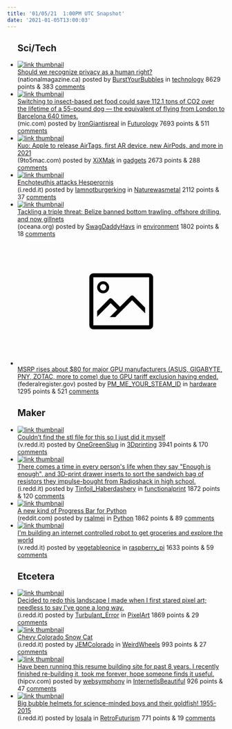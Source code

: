 ```yaml
---
title: '01/05/21  1:00PM UTC Snapshot'
date: '2021-01-05T13:00:03'
---
```

<ul>
<h2>Sci/Tech</h2>

<li><a href='http://nationalmagazine.ca/en-ca/articles/law/in-depth/2020/should-we-recognize-privacy-as-a-human-right'><img src='https://b.thumbs.redditmedia.com/hQV3WCHVyKhC4fMlVLgdtqc4wjo7xqV4Aaj0xDqAunU.jpg' alt='link thumbnail'></a><div><div class='linkTitle'><a href='http://nationalmagazine.ca/en-ca/articles/law/in-depth/2020/should-we-recognize-privacy-as-a-human-right'>Should we recognize privacy as a human right?</a></div>(nationalmagazine.ca) posted by <a href='https://www.reddit.com/user/BurstYourBubbles'>BurstYourBubbles</a> in <a href='https://www.reddit.com/r/technology'>technology</a> 8629 points & 383 <a href='https://www.reddit.com/r/technology/comments/kqsvwt/should_we_recognize_privacy_as_a_human_right/'>comments</a></div></li>

<li><a href='https://www.mic.com/p/could-feeding-your-dog-bugs-save-the-planet-53890000'><img src='https://b.thumbs.redditmedia.com/mIGyVqkaaXr9_tJR_a8hsKt6mzJB7ukdeH8N4M1mX1c.jpg' alt='link thumbnail'></a><div><div class='linkTitle'><a href='https://www.mic.com/p/could-feeding-your-dog-bugs-save-the-planet-53890000'>Switching to insect-based pet food could save 112.1 tons of CO2 over the lifetime of a 55-pound dog — the equivalent of flying from London to Barcelona 640 times.</a></div>(mic.com) posted by <a href='https://www.reddit.com/user/IronGiantisreal'>IronGiantisreal</a> in <a href='https://www.reddit.com/r/Futurology'>Futurology</a> 7693 points & 511 <a href='https://www.reddit.com/r/Futurology/comments/kqk21g/switching_to_insectbased_pet_food_could_save_1121/'>comments</a></div></li>

<li><a href='https://9to5mac.com/2021/01/04/kuo-airtags-airpods-2021/'><img src='https://b.thumbs.redditmedia.com/E3vIKaMkAEIVNFIlkQXzWnGj8mos6_c96EFcQFV6Nec.jpg' alt='link thumbnail'></a><div><div class='linkTitle'><a href='https://9to5mac.com/2021/01/04/kuo-airtags-airpods-2021/'>Kuo: Apple to release AirTags, first AR device, new AirPods, and more in 2021</a></div>(9to5mac.com) posted by <a href='https://www.reddit.com/user/XiXMak'>XiXMak</a> in <a href='https://www.reddit.com/r/gadgets'>gadgets</a> 2673 points & 288 <a href='https://www.reddit.com/r/gadgets/comments/kqckb3/kuo_apple_to_release_airtags_first_ar_device_new/'>comments</a></div></li>

<li><a href='https://i.redd.it/vaymb3mdsc961.jpg'><img src='https://b.thumbs.redditmedia.com/uEg2XTvOdxrNIVPpzTGhCyp9DiAvGL17uPRnSC3ocSE.jpg' alt='link thumbnail'></a><div><div class='linkTitle'><a href='https://i.redd.it/vaymb3mdsc961.jpg'>Enchoteuthis attacks Hesperornis</a></div>(i.redd.it) posted by <a href='https://www.reddit.com/user/Iamnotburgerking'>Iamnotburgerking</a> in <a href='https://www.reddit.com/r/Naturewasmetal'>Naturewasmetal</a> 2112 points & 37 <a href='https://www.reddit.com/r/Naturewasmetal/comments/kqdq0z/enchoteuthis_attacks_hesperornis/'>comments</a></div></li>

<li><a href='https://oceana.org/blog/tackling-triple-threat-belize-banned-bottom-trawling-offshore-drilling-and-now-gillnets?utm_campaign=enews&amp;utm_content=202012enewsUS&amp;utm_source=en&amp;utm_medium=email'><img src='https://a.thumbs.redditmedia.com/Z0EsuYUyww90bS50tYPArq9yCtMbThzrafgwhiYuYT4.jpg' alt='link thumbnail'></a><div><div class='linkTitle'><a href='https://oceana.org/blog/tackling-triple-threat-belize-banned-bottom-trawling-offshore-drilling-and-now-gillnets?utm_campaign=enews&amp;utm_content=202012enewsUS&amp;utm_source=en&amp;utm_medium=email'>Tackling a triple threat: Belize banned bottom trawling, offshore drilling, and now gillnets</a></div>(oceana.org) posted by <a href='https://www.reddit.com/user/SwagDaddyHavs'>SwagDaddyHavs</a> in <a href='https://www.reddit.com/r/environment'>environment</a> 1802 points & 18 <a href='https://www.reddit.com/r/environment/comments/kqiqky/tackling_a_triple_threat_belize_banned_bottom/'>comments</a></div></li>

<li><a href='https://www.federalregister.gov/documents/2019/09/20/2019-20442/notice-of-product-exclusions-amendment-to-the-exclusion-process-and-technical-amendments-chinas-acts'><svg version='1.1' viewBox='-34 -14 104 64' preserveAspectRatio='xMidYMid meet' xmlns='http://www.w3.org/2000/svg' xmlns:xlink='http://www.w3.org/1999/xlink'>
    <title>link thumbnail</title>
    <path d='M32,4H4A2,2,0,0,0,2,6V30a2,2,0,0,0,2,2H32a2,2,0,0,0,2-2V6A2,2,0,0,0,32,4ZM4,30V6H32V30Z'></path>
    <path d='M8.92,14a3,3,0,1,0-3-3A3,3,0,0,0,8.92,14Zm0-4.6A1.6,1.6,0,1,1,7.33,11,1.6,1.6,0,0,1,8.92,9.41Z'></path>
    <path d='M22.78,15.37l-5.4,5.4-4-4a1,1,0,0,0-1.41,0L5.92,22.9v2.83l6.79-6.79L16,22.18l-3.75,3.75H15l8.45-8.45L30,24V21.18l-5.81-5.81A1,1,0,0,0,22.78,15.37Z'></path>
    </svg></a><div><div class='linkTitle'><a href='https://www.federalregister.gov/documents/2019/09/20/2019-20442/notice-of-product-exclusions-amendment-to-the-exclusion-process-and-technical-amendments-chinas-acts'>MSRP rises about $80 for major GPU manufacturers (ASUS, GIGABYTE, PNY, ZOTAC, more to come) due to GPU tariff exclusion having ended.</a></div>(federalregister.gov) posted by <a href='https://www.reddit.com/user/PM_ME_YOUR_STEAM_ID'>PM_ME_YOUR_STEAM_ID</a> in <a href='https://www.reddit.com/r/hardware'>hardware</a> 1295 points & 521 <a href='https://www.reddit.com/r/hardware/comments/kql2q3/msrp_rises_about_80_for_major_gpu_manufacturers/'>comments</a></div></li>

<h2>Maker</h2>

<li><a href='https://v.redd.it/kd0n7yn07e961'><img src='https://a.thumbs.redditmedia.com/NRrP4naBLqn7HUuU6SBmdkoHYy211KeE91Ig32d4JO8.jpg' alt='link thumbnail'></a><div><div class='linkTitle'><a href='https://v.redd.it/kd0n7yn07e961'>Couldn’t find the stl file for this so I just did it myself</a></div>(v.redd.it) posted by <a href='https://www.reddit.com/user/OneGreenSlug'>OneGreenSlug</a> in <a href='https://www.reddit.com/r/3Dprinting'>3Dprinting</a> 3941 points & 170 <a href='https://www.reddit.com/r/3Dprinting/comments/kqjtk3/couldnt_find_the_stl_file_for_this_so_i_just_did/'>comments</a></div></li>

<li><a href='https://i.redd.it/o9p9daa3dd961.jpg'><img src='https://b.thumbs.redditmedia.com/6BDat6g7BRvh2_QcjkToExpUK1Cb6VvVzqUh1RFZfeI.jpg' alt='link thumbnail'></a><div><div class='linkTitle'><a href='https://i.redd.it/o9p9daa3dd961.jpg'>There comes a time in every person's life when they say "Enough is enough", and 3D-print drawer inserts to sort the sandwich bag of resistors they impulse-bought from Radioshack in high school.</a></div>(i.redd.it) posted by <a href='https://www.reddit.com/user/Tinfoil_Haberdashery'>Tinfoil_Haberdashery</a> in <a href='https://www.reddit.com/r/functionalprint'>functionalprint</a> 1872 points & 120 <a href='https://www.reddit.com/r/functionalprint/comments/kqg6sp/there_comes_a_time_in_every_persons_life_when/'>comments</a></div></li>

<li><a href='https://www.reddit.com/r/Python/comments/kqbo85/a_new_kind_of_progress_bar_for_python/'><img src='https://b.thumbs.redditmedia.com/NnVa361P1eXcWLa70_CY5gGxFCiQQqyLpzCfbZsIjSU.jpg' alt='link thumbnail'></a><div><div class='linkTitle'><a href='https://www.reddit.com/r/Python/comments/kqbo85/a_new_kind_of_progress_bar_for_python/'>A new kind of Progress Bar for Python</a></div>(reddit.com) posted by <a href='https://www.reddit.com/user/rsalmei'>rsalmei</a> in <a href='https://www.reddit.com/r/Python'>Python</a> 1862 points & 89 <a href='https://www.reddit.com/r/Python/comments/kqbo85/a_new_kind_of_progress_bar_for_python/'>comments</a></div></li>

<li><a href='https://v.redd.it/kyr0i7u8fb961'><img src='https://b.thumbs.redditmedia.com/ZahwMlA79uAKThkBXuaBbFwbD7rddirz8yJIUCEIGvY.jpg' alt='link thumbnail'></a><div><div class='linkTitle'><a href='https://v.redd.it/kyr0i7u8fb961'>I'm building an internet controlled robot to get groceries and explore the world</a></div>(v.redd.it) posted by <a href='https://www.reddit.com/user/vegetableonice'>vegetableonice</a> in <a href='https://www.reddit.com/r/raspberry_pi'>raspberry_pi</a> 1633 points & 59 <a href='https://www.reddit.com/r/raspberry_pi/comments/kq8idn/im_building_an_internet_controlled_robot_to_get/'>comments</a></div></li>

<h2>Etcetera</h2>

<li><a href='https://i.redd.it/lq29ngvjrf961.png'><img src='https://b.thumbs.redditmedia.com/XrZjMHc8X5tyLOUTwNZFNKKF1E9HyTN3TeZSkHYDHXo.jpg' alt='link thumbnail'></a><div><div class='linkTitle'><a href='https://i.redd.it/lq29ngvjrf961.png'>Decided to redo this landscape I made when I first stared pixel art; needless to say I've gone a long way.</a></div>(i.redd.it) posted by <a href='https://www.reddit.com/user/Turbulant_Error'>Turbulant_Error</a> in <a href='https://www.reddit.com/r/PixelArt'>PixelArt</a> 1869 points & 29 <a href='https://www.reddit.com/r/PixelArt/comments/kqpu58/decided_to_redo_this_landscape_i_made_when_i/'>comments</a></div></li>

<li><a href='https://i.redd.it/0xluu9972f961.jpg'><img src='https://b.thumbs.redditmedia.com/cxM_AI7iy-tFgxLVJFJzeVecogjZUacLq39PZLIz6YY.jpg' alt='link thumbnail'></a><div><div class='linkTitle'><a href='https://i.redd.it/0xluu9972f961.jpg'>Chevy Colorado Snow Cat</a></div>(i.redd.it) posted by <a href='https://www.reddit.com/user/JEMColorado'>JEMColorado</a> in <a href='https://www.reddit.com/r/WeirdWheels'>WeirdWheels</a> 993 points & 27 <a href='https://www.reddit.com/r/WeirdWheels/comments/kqn8h2/chevy_colorado_snow_cat/'>comments</a></div></li>

<li><a href='https://hipcv.com'><img src='https://b.thumbs.redditmedia.com/K_r514Bzi91zHMDp3qWE1m6NqsMB__FAmDJirEgt1uk.jpg' alt='link thumbnail'></a><div><div class='linkTitle'><a href='https://hipcv.com'>Have been running this resume building site for past 8 years. I recently finished re-building it, took me forever, hope someone finds it useful.</a></div>(hipcv.com) posted by <a href='https://www.reddit.com/user/websymphony'>websymphony</a> in <a href='https://www.reddit.com/r/InternetIsBeautiful'>InternetIsBeautiful</a> 926 points & 47 <a href='https://www.reddit.com/r/InternetIsBeautiful/comments/kquhsd/have_been_running_this_resume_building_site_for/'>comments</a></div></li>

<li><a href='https://i.redd.it/16b5ndua1f961.jpg'><img src='https://b.thumbs.redditmedia.com/d7mtbXIsrBZHYgS-FzyLgj8khCh2h8ZKpY3adziB66M.jpg' alt='link thumbnail'></a><div><div class='linkTitle'><a href='https://i.redd.it/16b5ndua1f961.jpg'>Big bubble helmets for science-minded boys and their goldfish! 1955-2015</a></div>(i.redd.it) posted by <a href='https://www.reddit.com/user/losala'>losala</a> in <a href='https://www.reddit.com/r/RetroFuturism'>RetroFuturism</a> 771 points & 19 <a href='https://www.reddit.com/r/RetroFuturism/comments/kqn5v2/big_bubble_helmets_for_scienceminded_boys_and/'>comments</a></div></li>

</ul>
